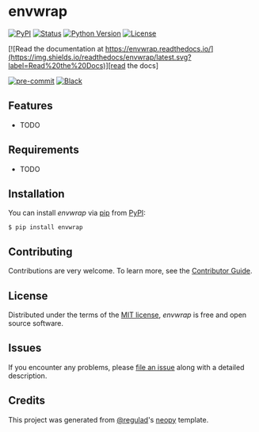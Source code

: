 # envwrap

[![PyPI](https://img.shields.io/pypi/v/envwrap.svg)][pypi status]
[![Status](https://img.shields.io/pypi/status/envwrap.svg)][pypi status]
[![Python Version](https://img.shields.io/pypi/pyversions/envwrap)][pypi status]
[![License](https://img.shields.io/pypi/l/envwrap)][license]

[![Read the documentation at https://envwrap.readthedocs.io/](https://img.shields.io/readthedocs/envwrap/latest.svg?label=Read%20the%20Docs)][read the docs]

[![pre-commit](https://img.shields.io/badge/pre--commit-enabled-brightgreen?logo=pre-commit&logoColor=white)][pre-commit]
[![Black](https://img.shields.io/badge/code%20style-black-000000.svg)][black]

[pypi status]: https://pypi.org/project/envwrap/
[read the docs]: https://envwrap.readthedocs.io/
[tests]: https://github.com/regulad/envwrap/actions?workflow=Tests
[codecov]: https://app.codecov.io/gh/regulad/envwrap
[pre-commit]: https://github.com/pre-commit/pre-commit
[black]: https://github.com/psf/black

## Features

- TODO

## Requirements

- TODO

## Installation

You can install _envwrap_ via [pip] from [PyPI]:

```console
$ pip install envwrap
```

## Contributing

Contributions are very welcome.
To learn more, see the [Contributor Guide].

## License

Distributed under the terms of the [MIT license][license],
_envwrap_ is free and open source software.

## Issues

If you encounter any problems,
please [file an issue] along with a detailed description.

## Credits

This project was generated from [@regulad]'s [neopy] template.

[@regulad]: https://github.com/regulad
[pypi]: https://pypi.org/
[neopy]: https://github.com/regulad/cookiecutter-neopy
[file an issue]: https://github.com/regulad/envwrap/issues
[pip]: https://pip.pypa.io/

<!-- github-only -->

[license]: https://github.com/regulad/envwrap/blob/main/LICENSE
[contributor guide]: https://github.com/regulad/envwrap/blob/main/CONTRIBUTING.md
[command-line reference]: https://envwrap.readthedocs.io/en/latest/usage.html

